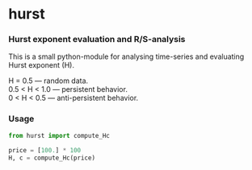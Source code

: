 # hurst
### Hurst exponent evaluation and R/S-analysis

This is a small python-module for analysing time-series and evaluating Hurst exponent (H).

H = 0.5 — random data.  
0.5 < H < 1.0 — persistent behavior.  
0 < H < 0.5 — anti-persistent behavior.  

### Usage
```python
from hurst import compute_Hc

price = [100.] * 100
H, c = compute_Hc(price)
```
